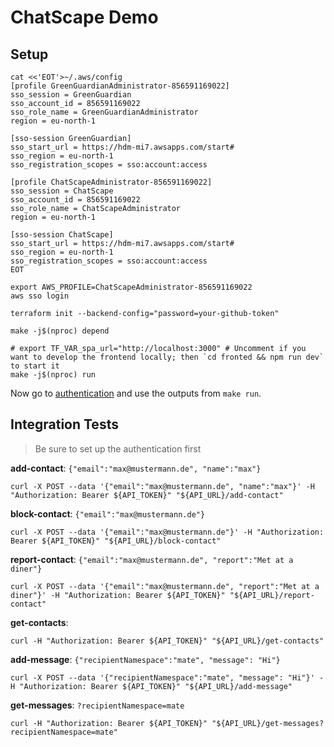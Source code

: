 # ChatScape Demo

## Setup

```shell
cat <<'EOT'>~/.aws/config
[profile GreenGuardianAdministrator-856591169022]
sso_session = GreenGuardian
sso_account_id = 856591169022
sso_role_name = GreenGuardianAdministrator
region = eu-north-1

[sso-session GreenGuardian]
sso_start_url = https://hdm-mi7.awsapps.com/start#
sso_region = eu-north-1
sso_registration_scopes = sso:account:access

[profile ChatScapeAdministrator-856591169022]
sso_session = ChatScape
sso_account_id = 856591169022
sso_role_name = ChatScapeAdministrator
region = eu-north-1

[sso-session ChatScape]
sso_start_url = https://hdm-mi7.awsapps.com/start#
sso_region = eu-north-1
sso_registration_scopes = sso:account:access
EOT

export AWS_PROFILE=ChatScapeAdministrator-856591169022
aws sso login

terraform init --backend-config="password=your-github-token"

make -j$(nproc) depend

# export TF_VAR_spa_url="http://localhost:3000" # Uncomment if you want to develop the frontend locally; then `cd fronted && npm run dev` to start it
make -j$(nproc) run
```

Now go to [authentication](./AUTHENTICATION.md) and use the outputs from `make run`.

## Integration Tests

> Be sure to set up the authentication first

**add-contact**: `{"email":"max@mustermann.de", "name":"max"}`

```shell
curl -X POST --data '{"email":"max@mustermann.de", "name":"max"}' -H "Authorization: Bearer ${API_TOKEN}" "${API_URL}/add-contact"
```

**block-contact**: `{"email":"max@mustermann.de"}`

```shell
curl -X POST --data '{"email":"max@mustermann.de"}' -H "Authorization: Bearer ${API_TOKEN}" "${API_URL}/block-contact"
```

**report-contact**: `{"email":"max@mustermann.de", "report":"Met at a diner"}`

```shell
curl -X POST --data '{"email":"max@mustermann.de", "report":"Met at a diner"}' -H "Authorization: Bearer ${API_TOKEN}" "${API_URL}/report-contact"
```

**get-contacts**:

```shell
curl -H "Authorization: Bearer ${API_TOKEN}" "${API_URL}/get-contacts"
```

**add-message**: `{"recipientNamespace":"mate", "message": "Hi"}`

```shell
curl -X POST --data '{"recipientNamespace":"mate", "message": "Hi"}' -H "Authorization: Bearer ${API_TOKEN}" "${API_URL}/add-message"
```

**get-messages**: `?recipientNamespace=mate`

```shell
curl -H "Authorization: Bearer ${API_TOKEN}" "${API_URL}/get-messages?recipientNamespace=mate"
```
